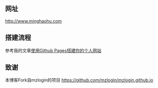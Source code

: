 ## 网址

http://www.minghaohu.com

## 搭建流程
参考我的文章[使用Github Pages搭建你的个人网站](https://minghao23.github.io/2019/02/02/BlogBuild/)

## 致谢

本博客Fork自mzlogin的项目 https://github.com/mzlogin/mzlogin.github.io
